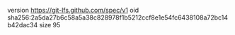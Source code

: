 version https://git-lfs.github.com/spec/v1
oid sha256:2a5da27b6c58a5a38c828978f1b5212ccf8e1e54fc6438108a72bc14b42dac34
size 95
